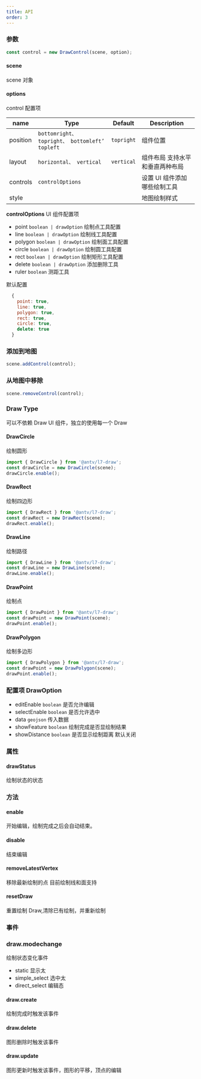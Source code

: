 ```yaml
---
title: API
order: 3
---
```


### 参数

```javascript
const control = new DrawControl(scene, option);
```

#### scene

scene 对象

#### options

control 配置项

| name     | Type                                          | Default    | Description                     |
| -------- | --------------------------------------------- | ---------- | ------------------------------- |
| position | `bottomright、topright、 bottomleft’ topleft` | `topright` | 组件位置                        |
| layout   | `horizontal、 vertical`                       | `vertical` | 组件布局 支持水平和垂直两种布局 |
| controls | `controlOptions`                              |            | 设置 UI 组件添加哪些绘制工具    |
| style    |                                               |            | 地图绘制样式                    |

**controlOptions**
UI 组件配置项

- point `boolean | drawOption` 绘制点工具配置
- line `boolean | drawOption` 绘制线工具配置
- polygon `boolean | drawOption` 绘制面工具配置
- circle `boolean | drawOption` 绘制圆工具配置
- rect `boolean | drawOption` 绘制矩形工具配置
- delete `boolean | drawOption` 添加删除工具
- ruler `boolean` 测距工具

默认配置

```js
  {
    point: true,
    line: true,
    polygon: true,
    rect: true,
    circle: true,
    delete: true
  }
```

### 添加到地图

```javascript
scene.addControl(control);
```

### 从地图中移除

```javascript
scene.removeControl(control);
```

### Draw Type

可以不依赖 Draw UI 组件，独立的使用每一个 Draw

#### DrawCircle

绘制圆形

```javascript
import { DrawCircle } from '@antv/l7-draw';
const drawCircle = new DrawCircle(scene);
drawCircle.enable();
```

#### DrawRect

绘制四边形

```javascript
import { DrawRect } from '@antv/l7-draw';
const drawRect = new DrawRect(scene);
drawRect.enable();
```

#### DrawLine

绘制路径

```javascript
import { DrawLine } from '@antv/l7-draw';
const drawLine = new DrawLine(scene);
drawLine.enable();
```

#### DrawPoint

绘制点

```javascript
import { DrawPoint } from '@antv/l7-draw';
const drawPoint = new DrawPoint(scene);
drawPoint.enable();
```

#### DrawPolygon

绘制多边形

```javascript
import { DrawPolygon } from '@antv/l7-draw';
const drawPoint = new DrawPolygon(scene);
drawPoint.enable();
```

### 配置项 DrawOption

- editEnable `boolean` 是否允许编辑
- selectEnable `boolean` 是否允许选中
- data `geojson` 传入数据
- showFeature `boolean` 绘制完成是否显绘制结果
- showDistance `boolean` 是否显示绘制距离 默认关闭

### 属性

#### drawStatus

绘制状态的状态

### 方法

#### enable

开始编辑，绘制完成之后会自动结束。

#### disable

结束编辑

#### removeLatestVertex

移除最新绘制的点
目前绘制线和面支持

#### resetDraw

重置绘制 Draw,清除已有绘制，并重新绘制

### 事件

### draw.modechange

绘制状态变化事件

- static 显示太
- simple_select 选中太
- direct_select 编辑态

#### draw.create

绘制完成时触发该事件

#### draw.delete

图形删除时触发该事件

#### draw.update

图形更新时触发该事件，图形的平移，顶点的编辑
